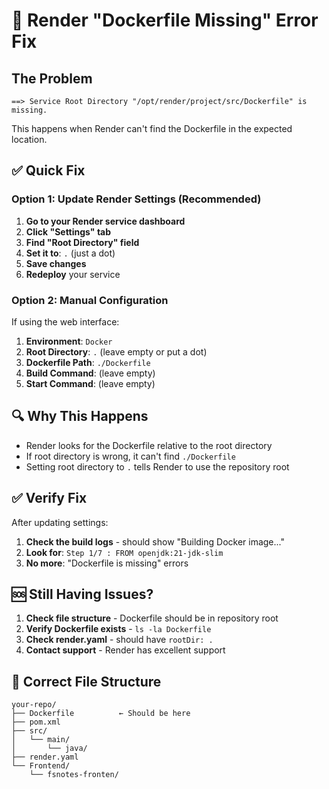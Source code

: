 # 🚨 Render "Dockerfile Missing" Error Fix

## The Problem
```
==> Service Root Directory "/opt/render/project/src/Dockerfile" is missing.
```

This happens when Render can't find the Dockerfile in the expected location.

## ✅ Quick Fix

### Option 1: Update Render Settings (Recommended)
1. **Go to your Render service dashboard**
2. **Click "Settings" tab**
3. **Find "Root Directory" field**
4. **Set it to**: `.` (just a dot)
5. **Save changes**
6. **Redeploy** your service

### Option 2: Manual Configuration
If using the web interface:
1. **Environment**: `Docker`
2. **Root Directory**: `.` (leave empty or put a dot)
3. **Dockerfile Path**: `./Dockerfile`
4. **Build Command**: (leave empty)
5. **Start Command**: (leave empty)

## 🔍 Why This Happens
- Render looks for the Dockerfile relative to the root directory
- If root directory is wrong, it can't find `./Dockerfile`
- Setting root directory to `.` tells Render to use the repository root

## ✅ Verify Fix
After updating settings:
1. **Check the build logs** - should show "Building Docker image..."
2. **Look for**: `Step 1/7 : FROM openjdk:21-jdk-slim`
3. **No more**: "Dockerfile is missing" errors

## 🆘 Still Having Issues?
1. **Check file structure** - Dockerfile should be in repository root
2. **Verify Dockerfile exists** - `ls -la Dockerfile`
3. **Check render.yaml** - should have `rootDir: .`
4. **Contact support** - Render has excellent support

## 📁 Correct File Structure
```
your-repo/
├── Dockerfile          ← Should be here
├── pom.xml
├── src/
│   └── main/
│       └── java/
├── render.yaml
└── Frontend/
    └── fsnotes-fronten/
```
